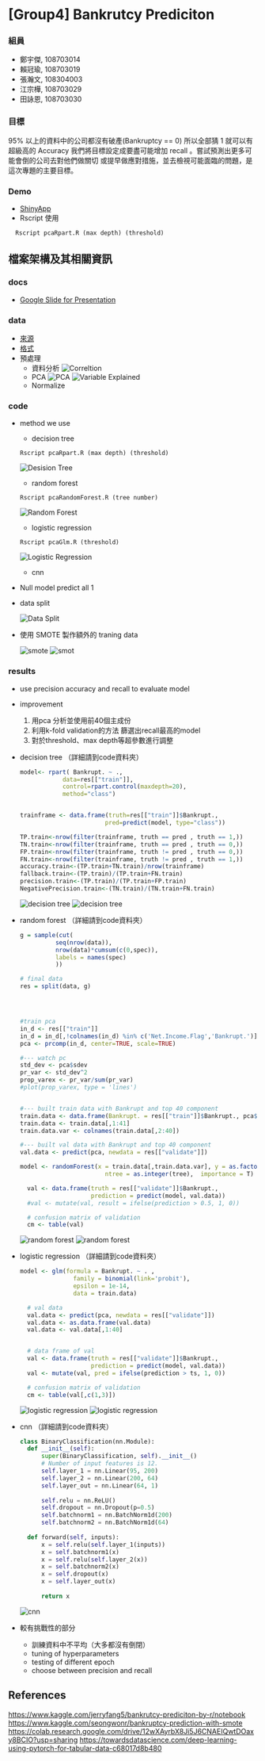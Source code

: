 # [Group4] Bankrutcy Prediciton

### 組員
* 鄭宇傑, 108703014
* 賴冠瑜, 108703019
* 張瀚文, 108304003
* 江宗樺, 108703029
* 田詠恩, 108703030
### 目標
95% 以上的資料中的公司都沒有破產(Bankruptcy == 0)
所以全部猜 1 就可以有超級高的 Accuracy
我們將目標設定成要盡可能增加 recall 。嘗試預測出更多可能會倒的公司去對他們做關切 或提早做應對措施，並去檢視可能面臨的問題，是這次專題的主要目標。
### Demo 
* [ShinyApp](https://yjack0000.shinyapps.io/shinyui/?_ga=2.142920117.1862022445.1641973117-1531152518.1641397296)
* Rscript 使用
```console
  Rscript pcaRpart.R (max depth) (threshold)
  ```

## 檔案架構及其相關資訊

### docs
* [Google Slide for Presentation](https://docs.google.com/presentation/d/1TWPNksUenzi-DsquO6Yv7WBCVPvZE-HgyjMmvAcAH3U/edit#slide=id.g10d591fe8d9_0_169)

### data

* [來源](https://www.kaggle.com/fedesoriano/company-bankruptcy-prediction)
* [格式](https://github.com/1101-datascience/finalproject_group4/tree/main/data)
* 預處理
  * 資料分析
  ![Correltion](./graph/corr2.png)
  * PCA
  ![PCA](./graph/PC.png)
  ![Variable Explained](./graph/var_explain.png)
  * Normalize

### code

* method we use
  * decision tree
  ```console
  Rscript pcaRpart.R (max depth) (threshold)
  ```

    ![Desision Tree](./graph/decision_tree.png)
  * random forest
  ```console
  Rscript pcaRandomForest.R (tree number)
  ```
  
    ![Random Forest](./graph/random_forest.png)
  * logistic regression 
  ```console
  Rscript pcaGlm.R (threshold)
  ```

    ![Logistic Regression](./graph/logistic_regression.jpeg)
  * cnn


* Null model predict all 1
* data split

  ![Data Split](./graph/data_split.png)


* 使用 SMOTE 製作額外的 traning data

  ![smote](./graph/original.png)
  ![smot](./graph/oversample.png)

### results

* use precision accuracy and recall to evaluate model
* improvement
  1. 用pca 分析並使用前40個主成份 
  2. 利用k-fold validation的方法 篩選出recall最高的model
  3. 對於threshold、max depth等超參數進行調整

* decision tree （詳細請到code資料夾）
  ```r
  model<- rpart( Bankrupt. ~ .,
              data=res[["train"]],
              control=rpart.control(maxdepth=20),
              method="class")


  trainframe <- data.frame(truth=res[["train"]]$Bankrupt.,
                          pred=predict(model, type="class"))

  TP.train<-nrow(filter(trainframe, truth == pred , truth == 1,))
  TN.train<-nrow(filter(trainframe, truth == pred , truth == 0,))
  FP.train<-nrow(filter(trainframe, truth != pred , truth == 0,))
  FN.train<-nrow(filter(trainframe, truth != pred , truth == 1,))
  accuracy.train<-(TP.train+TN.train)/nrow(trainframe)
  fallback.train<-(TP.train)/(TP.train+FN.train)
  precision.train<-(TP.train)/(TP.train+FP.train)
  NegativePrecision.train<-(TN.train)/(TN.train+FN.train)
  ```

  ![decision tree](./graph/DecisionTree-ConfusionMatrix.png)  ![decision tree](./graph/DecisionTree-PCA-ConfusionMatrix.png)

* random forest  （詳細請到code資料夾）

  ```r
  g = sample(cut(
            seq(nrow(data)), 
            nrow(data)*cumsum(c(0,spec)),
            labels = names(spec)
            ))

  # final data
  res = split(data, g)




  #train pca
  in_d <- res[["train"]]
  in_d = in_d[,!colnames(in_d) %in% c('Net.Income.Flag','Bankrupt.')]
  pca <- prcomp(in_d, center=TRUE, scale=TRUE)

  #--- watch pc
  std_dev <- pca$sdev 
  pr_var <- std_dev^2
  prop_varex <- pr_var/sum(pr_var)
  #plot(prop_varex, type = 'lines')


  #--- built train data with Bankrupt and top 40 component
  train.data <- data.frame(Bankrupt. = res[["train"]]$Bankrupt., pca$x)
  train.data <- train.data[,1:41]
  train.data.var <- colnames(train.data[,2:40])

  #--- built val data with Bankrupt and top 40 component
  val.data <- predict(pca, newdata = res[["validate"]]) 

  model <- randomForest(x = train.data[,train.data.var], y = as.factor(train.data$Bankrupt.),
						  ntree = as.integer(tree),  importance = T)

	val <- data.frame(truth = res[["validate"]]$Bankrupt.,
					  prediction = predict(model, val.data))
	#val <- mutate(val, result = ifelse(prediction > 0.5, 1, 0))

	# confusion matrix of validation
	cm <- table(val)
  ```

  ![random forest](./graph/RandomForest-ConfusionMatrix.png)  ![random forest](./graph/RandomForest-PCA-ConfusionMatrix.png)

* logistic regression  （詳細請到code資料夾）
  ```r
  model <- glm(formula = Bankrupt. ~ . ,
				 family = binomial(link='probit'),
				 epsilon = 1e-14,
				 data = train.data)

	# val data
	val.data <- predict(pca, newdata = res[["validate"]]) 
	val.data <- as.data.frame(val.data)
	val.data <- val.data[,1:40]


	# data frame of val
	val <- data.frame(truth = res[["validate"]]$Bankrupt.,
					  prediction = predict(model, val.data))
	val <- mutate(val, pred = ifelse(prediction > ts, 1, 0))

	# confusion matrix of validation
	cm <- table(val[,c(1,3)])
  ```
  
  ![logistic regression](./graph/LogisticRegression-ConfusionMatrix.png)  ![logistic regression](./graph/LogisticRegression-PCA-ConfusionMatrix.png)
* cnn   （詳細請到code資料夾）
  ```python
  class BinaryClassification(nn.Module):
    def __init__(self):
        super(BinaryClassification, self).__init__()
        # Number of input features is 12.
        self.layer_1 = nn.Linear(95, 200) 
        self.layer_2 = nn.Linear(200, 64)
        self.layer_out = nn.Linear(64, 1) 
        
        self.relu = nn.ReLU()
        self.dropout = nn.Dropout(p=0.5)
        self.batchnorm1 = nn.BatchNorm1d(200)
        self.batchnorm2 = nn.BatchNorm1d(64)
        
    def forward(self, inputs):
        x = self.relu(self.layer_1(inputs))
        x = self.batchnorm1(x)
        x = self.relu(self.layer_2(x))
        x = self.batchnorm2(x)
        x = self.dropout(x)
        x = self.layer_out(x)
        
        return x
  ```

  ![cnn](./graph/cnn-ConfusionMatrix.png)

* 較有挑戰性的部分
  * 訓練資料中不平均（大多都沒有倒閉）
  * tuning of hyperparameters
  * testing of different epoch
  * choose between precision and recall


## References
https://www.kaggle.com/jerryfang5/bankrutcy-prediciton-by-r/notebook
https://www.kaggle.com/seongwonr/bankruptcy-prediction-with-smote
https://colab.research.google.com/drive/12wXAyrbX8Ji5J6CNAEIQwtDOaxy8BCIO?usp=sharing
https://towardsdatascience.com/deep-learning-using-pytorch-for-tabular-data-c68017d8b480
